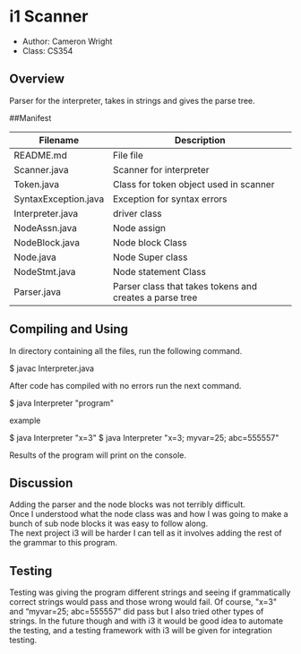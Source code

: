 # i1 Scanner 

* Author: Cameron Wright
* Class: CS354

## Overview

Parser for the interpreter, takes in strings and gives the parse tree.

##Manifest

|Filename       | Description                                                       |
|---------------|-------------------------------------------------------------------|
|README.md      |File file                                                          |
|Scanner.java   |Scanner for interpreter                                            |
|Token.java     |Class for token object used in scanner                             |
|SyntaxException.java |Exception for syntax errors                                  |
|Interpreter.java| driver class 													|
|NodeAssn.java| Node assign															|
|NodeBlock.java| Node block Class 													|
|Node.java| Node Super class  														|
|NodeStmt.java| Node statement Class 												|
|Parser.java| Parser class that takes tokens and creates a parse tree 				|

## Compiling and Using

In directory containing all the files, run the following command.

$ javac Interpreter.java

After code has compiled with no errors run the next command.

$ java Interpreter "program"

example 

$ java Interpreter "x=3"
$ java Interpreter "x=3; myvar=25; abc=555557"

Results of the program will print on the console.

## Discussion

Adding the parser and the node blocks was not terribly difficult.  
Once I understood what the node class was and how I was going to 
make a bunch of sub node blocks it was easy to follow along.  
The next project i3 will be harder I can tell as it involves 
adding the rest of the grammar to this program.

## Testing

Testing was giving the program different strings and seeing if
 grammatically correct strings would pass and those wrong 
 would fail.  Of course, "x=3" and “myvar=25; abc=555557” did 
 pass but I also tried other types of strings.  In the future 
 though and with i3 it would be good idea to automate the 
 testing, and a testing framework with i3 will be given for 
 integration testing.
